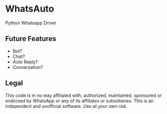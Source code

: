 # WhatsAuto

Python Whatsapp Driver

## Future Features

- Bot?
- Chat?
- Auto Reply?
- Conversation?

## Legal

This code is in no way affiliated with, authorized, maintained, sponsored or endorsed by WhatsApp or any of its affiliates or subsidiaries. This is an independent and unofficial software. _Use at your own risk._
